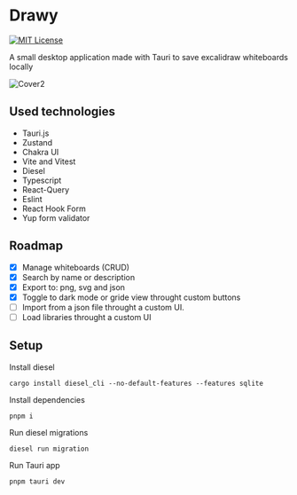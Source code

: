 
# Drawy

[![MIT License](https://img.shields.io/badge/License-MIT-green.svg)](https://choosealicense.com/licenses/mit/)

A small desktop application made with Tauri to save excalidraw whiteboards locally

![Cover2](https://github.com/velascoandres/drawy/assets/12194462/7099aeb3-5f8e-41ec-94f0-21f9c6c651f2)




## Used technologies
- Tauri.js
- Zustand
- Chakra UI
- Vite and Vitest
- Diesel
- Typescript
- React-Query
- Eslint
- React Hook Form
- Yup form validator


## Roadmap
- [x] Manage whiteboards (CRUD)
- [x] Search by name or description
- [x] Export to: png, svg and json
- [x] Toggle to dark mode or gride view throught custom buttons
- [ ] Import from a json file throught a custom UI.
- [ ] Load libraries throught a custom UI  

## Setup

Install diesel 

```
cargo install diesel_cli --no-default-features --features sqlite
```

Install dependencies
```
pnpm i
```

Run diesel migrations
```
diesel run migration
```

Run Tauri app
```
pnpm tauri dev
```

